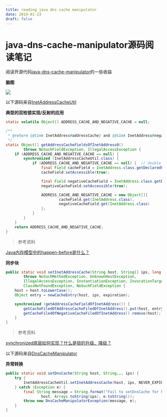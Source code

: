 ```yaml
---
title: reading java dns cache manipulator
date: 2019-01-23
draft: false
---
```


# java-dns-cache-manipulator源码阅读笔记

阅读开源代码[java-dns-cache-manipulator](https://github.com/alibaba/java-dns-cache-manipulator)的一些收益



__脑图__

![](https://i.imgur.com/rQSjgL5.jpg)



以下源码来自[InetAddressCacheUtil](https://github.com/alibaba/java-dns-cache-manipulator/blob/master/library/src/main/java/com/alibaba/dcm/internal/InetAddressCacheUtil.java)

__典型的双检锁实现/反射的应用__

```java
static volatile Object[] ADDRESS_CACHE_AND_NEGATIVE_CACHE = null;

/**
 * @return {@link InetAddress#addressCache} and {@link InetAddress#negativeCache}
 */
static Object[] getAddressCacheFieldsOfInetAddress0()
        throws NoSuchFieldException, IllegalAccessException {
    if (ADDRESS_CACHE_AND_NEGATIVE_CACHE == null) {
        synchronized (InetAddressCacheUtil.class) {
            if (ADDRESS_CACHE_AND_NEGATIVE_CACHE == null) {  // double check
                final Field cacheField = InetAddress.class.getDeclaredField("addressCache");
                cacheField.setAccessible(true);

                final Field negativeCacheField = InetAddress.class.getDeclaredField("negativeCache");
                negativeCacheField.setAccessible(true);

                ADDRESS_CACHE_AND_NEGATIVE_CACHE = new Object[]{
                        cacheField.get(InetAddress.class),
                        negativeCacheField.get(InetAddress.class)
                };
            }
        }
    }
    return ADDRESS_CACHE_AND_NEGATIVE_CACHE;
}
```

> 参考资料

[Java内存模型中的happen-before是什么？](https://time.geekbang.org/column/article/10772)

__同步块__

```java
public static void setInetAddressCache(String host, String[] ips, long expiration)
        throws NoSuchMethodException, UnknownHostException,
        IllegalAccessException, InstantiationException, InvocationTargetException,
        ClassNotFoundException, NoSuchFieldException {
    host = host.toLowerCase();
    Object entry = newCacheEntry(host, ips, expiration);

    synchronized (getAddressCacheFieldOfInetAddress()) {
        getCacheFiledOfAddressCacheFiledOfInetAddress().put(host, entry);
        getCacheFiledOfNegativeCacheFiledOfInetAddress().remove(host);
    }
}
```

> 参考资料

[synchronized底层如何实现？什么是锁的升级、降级？](https://time.geekbang.org/column/article/9042)


以下源码来自[DnsCacheManipulator](https://github.com/alibaba/java-dns-cache-manipulator/blob/master/library/src/main/java/com/alibaba/dcm/internal/DnsCacheManipulator.java)

__异常转换__

```java
public static void setDnsCache(String host, String... ips) {
    try {
        InetAddressCacheUtil.setInetAddressCache(host, ips, NEVER_EXPIRATION);
    } catch (Exception e) {
        final String message = String.format("Fail to setDnsCache for host %s ip %s, cause: %s",
                host, Arrays.toString(ips), e.toString());
        throw new DnsCacheManipulatorException(message, e);
    }
}
```


